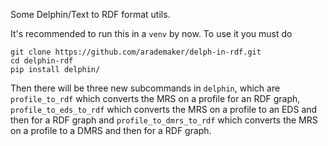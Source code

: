 Some Delphin/Text to RDF format utils.

It's recommended to run this in a ``venv`` by now. To use it you must do

```
git clone https://github.com/arademaker/delph-in-rdf.git
cd delphin-rdf
pip install delphin/
```

Then there will be three new subcommands in `delphin`, which are `profile_to_rdf` which converts the MRS on a profile for an RDF graph, `profile_to_eds_to_rdf` which converts the MRS on a profile to an EDS and then for a RDF graph and `profile_to_dmrs_to_rdf` which converts the MRS on a profile to a DMRS and then for a RDF graph.